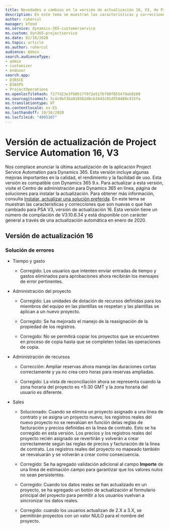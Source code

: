 ```yaml
---
title: Novedades o cambios en la versión de actualización 16, V3, de Project Service Automation
description: En este tema se muestran las características y correcciones que están disponibles en la versión de actualización 16, V3, de Project Service Automation.
author: ruhercul
manager: kfend
ms.service: dynamics-365-customerservice
ms.custom: dyn365-projectservice
ms.date: 02/18/2020
ms.topic: article
ms.author: ruhercul
audience: Admin
search.audienceType:
- admin
- customizer
- enduser
search.app:
- D365CE
- D365PS
- ProjectOperations
ms.openlocfilehash: f277d23e3fb0517f072e51f6f80f855479ab8189
ms.sourcegitcommit: 5c4c9bf3ba018562d6cb3443c01d550489c415fa
ms.translationtype: HT
ms.contentlocale: es-ES
ms.lasthandoff: 10/16/2020
ms.locfileid: "4085107"
---
```

# <a name="project-service-automation-update-release-16-v3"></a>Versión de actualización de Project Service Automation 16, V3

Nos complace anunciar la última actualización de la aplicación Project Service Automation para Dynamics 365. Esta versión incluye algunas mejoras importantes en la calidad, el rendimiento y la facilidad de uso.  Esta versión es compatible con Dynamics 365 9.x. Para actualizar a esta versión, visite el Centro de administración para Dynamics 365 en línea, página de soluciones para instalar la actualización. Para obtener más información, consulta [Instalar, actualizar una solución preferida](https://docs.microsoft.com/dynamics365/project-service/upgrade-psa-home-page).
En este tema se muestran las características y correcciones que son nuevas o que han cambiado para PSA V3, versión de actualización 16. Esta versión tiene un número de compilación de V3.10.6.34 y está disponible con carácter general a través de una actualización automática en enero de 2020.


## <a name="update-release-16"></a>Versión de actualización 16

### <a name="bug-fixes"></a>Solución de errores

-   Tiempo y gasto

    -   Corregido: Los usuarios que intenten enviar entradas de tiempo y gastos eliminados para aprobaciones ahora recibirán los mensajes de error pertinentes.

-   Administración del proyecto

    -   Corregido: Las unidades de dotación de recursos definidas para los miembros del equipo en las plantillas se respetan y las plantillas se aplican a un nuevo proyecto.

    -   Corregido: Se ha mejorado el manejo de la reasignación de la propiedad de los registros.

    -   Corregido: No se permitirá copiar los proyectos que se encuentren en proceso de copia hasta que se completen todas las operaciones de copia.

-   Administración de recursos

    -   Corrección: Ampliar reservas ahora maneja las duraciones cortas correctamente y ya no crea cero horas para reservas ampliadas.

    -   Corregido: La vista de reconciliación ahora se representa cuando la zona horaria del proyecto es +5:30 GMT y la zona horaria del usuario es diferente.

-   Sales

    -   Solucionado: Cuando se elimina un proyecto asignado a una línea de contrato y se asigna un proyecto nuevo, los registros reales del nuevo proyecto no se reevalúan en función delas reglas de facturación y precios definidas en la línea de contrato. Esto se ha corregido en esta versión. Los precios y los registros reales del proyecto recién asignado se revertirán y volverán a crear correctamente según las reglas de precios y facturación de la línea de contrato. Los registros reales del proyecto no mapeado también se reevaluarán y se volverán a crear como consecuencia.

    -   Corregido: Se ha agregado validación adicional al campo **Importe** de una línea de estimación campo para garantizar que los valores nulos no sean persistentes.

    -   Corregido: Cuando los datos reales se han actualizado en un proyecto, se ha agregado un botón de actualización al formulario principal del proyecto para permitir a los usuarios vuelvan a sincronizar los datos reales.

    -   Corregido: cuando los usuarios actualizan de 2.X a 3.X, se permitirán proyectos con un valor NULO para el nombre del proyecto.

